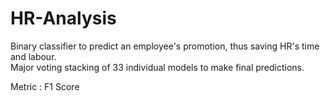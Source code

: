 # HR-Analysis
Binary classifier to predict an employee's promotion, thus saving HR's time and labour.  
Major voting stacking of 33 individual models to make final predictions.

Metric : F1 Score
